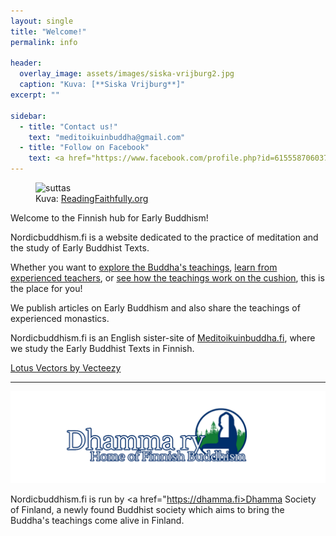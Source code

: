 ```yaml
---
layout: single
title: "Welcome!"
permalink: info

header:
  overlay_image: assets/images/siska-vrijburg2.jpg
  caption: "Kuva: [**Siska Vrijburg**]"
excerpt: ""

sidebar:
  - title: "Contact us!"
    text: "meditoikuinbuddha@gmail.com"
  - title: "Follow on Facebook"
    text: <a href="https://www.facebook.com/profile.php?id=61555870603768">Meditoi kuin Buddha</a>
---
```

<figure>
<img src="https://readingfaithfully.org/wp-content/uploads/2018/06/AllCovers-STORY-OneLine.jpg" alt="suttas">
  <figcaption>Kuva: <a href="https://readingfaithfully.org">ReadingFaithfully.org</a></figcaption>
</figure>

Welcome to the Finnish hub for Early Buddhism! 

Nordicbuddhism.fi is a website dedicated to the practice of meditation and the study of Early Buddhist Texts.

Whether you want to <a href="/categories/suttastudy">explore the Buddha's teachings</a>, <a href="/categories/monasticperspective">learn from experienced teachers</a>, or <a href="/categories/guidedmeditations">see how the teachings work on the cushion</a>, this is the place for you!

We publish articles on Early Buddhism and also share the teachings of experienced monastics.

Nordicbuddhism.fi is an English sister-site of <a href="https://meditoikuinbuddha.fi">Meditoikuinbuddha.fi</a>, where we study the Early Buddhist Texts in Finnish.

<a href="https://www.vecteezy.com/free-vector/lotus">Lotus Vectors by Vecteezy</a>

<hr>

<a href="https://dhamma.fi">
<img src="assets/images/bannertransparent.png" alt="dhammary">
</a>

Nordicbuddhism.fi is run by <a href="https://dhamma.fi>Dhamma Society of Finland</a>, a newly found Buddhist society which aims to bring the Buddha's teachings come alive in Finland.








